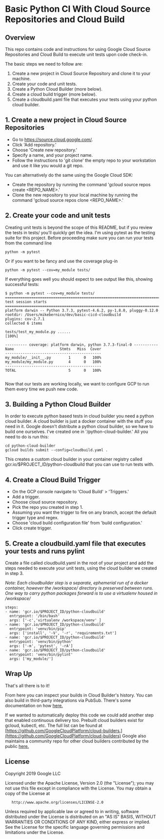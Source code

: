 # Basic Python CI With Cloud Source Repositories and Cloud Build

## Overview
This repo contains code and instructions for using Google Cloud Source Repositories and Cloud Build to execute unit tests upon code check-in.

The basic steps we need to follow are:
1. Create a new project in Cloud Source Repository and clone it to your machine.
2. Create your code and unit tests.
3. Create a Python Cloud Builder (more below).
4. Create a cloud build trigger (more below).
5. Create a cloudbuild.yaml file that executes your tests using your python cloud builder.

## 1. Create a new project in Cloud Source Repositories
* Go to https://source.cloud.google.com/.
* Click 'Add repository.'
* Choose 'Create new repository.'
* Specify a name, and your project name.
* Follow the instructions to 'git clone' the empty repo to your workstation and use it like you would a git repo.

You can alternatively do the same using the Google Cloud SDK:
* Create the repository by running the command 'gcloud source repos create <REPO_NAME>.'
* Clone the new repository to your local machine by running the command 'gcloud source repos clone <REPO_NAME>.'

## 2. Create your code and unit tests
Creating unit tests is beyond the scope of this README, but if you review the tests in tests/ you'll quickly get the idea. 
I'm using pytest as the testing suite for this project. Before proceeding make sure you can run your tests from the 
command line

```
python -m pytest 

```

Or if you want to be fancy and use the coverage plug-in

```
python -m pytest --cov=my_module tests/

```

If everything goes well you should expect to see output like this, showing successful tests:

```
$ python -m pytest --cov=my_module tests/
============================================================================= test session starts ==============================================================================
platform darwin -- Python 3.7.3, pytest-4.6.2, py-1.8.0, pluggy-0.12.0
rootdir: /Users/mikebernico/dev/basic-cicd-cloudbuild
plugins: cov-2.7.1
collected 6 items

tests/test_my_module.py ......                                                                                                                                           [100%]

---------- coverage: platform darwin, python 3.7.3-final-0 -----------
Name                     Stmts   Miss  Cover
--------------------------------------------
my_module/__init__.py        1      0   100%
my_module/my_module.py       4      0   100%
--------------------------------------------
TOTAL                        5      0   100%


```

Now that our tests are working locally, we want to configure GCP to run them every time we push new code.

## 3. Building a Python Cloud Builder
In order to execute python based tests in cloud builder you need a python cloud builder. 
A cloud builder is just a docker container with the stuff you need in it. Google doesn't distribute a 
python cloud builder, so we have to build one ourselves. I've created one in '/python-cloud-builder.' All you need to do 
is run this:

```
cd python-cloud-builder
gcloud builds submit --config=cloudbuild.yaml .

```

This creates a custom cloud builder in your container registry called gcr.io/$PROJECT_ID/python-cloudbuild that you can
use to run tests with.

## 4. Create a Cloud Build Trigger
* On the GCP console navigate to 'Cloud Build' > 'Triggers.'
* Add a trigger.
* Choose cloud source repository.
* Pick the repo you created in step 1.
* Assuming you want the trigger to fire on any branch, accept the default trigger type and regex.
* Choose 'cloud build configuration file' from 'build configuration.'
* Click create trigger.


## 5. Create a cloudbuild.yaml file that executes your tests and runs pylint
Create a file called cloudbuild.yaml in the root of your project and add the steps needed to execute your unit tests, 
using the cloud builder we created in step 3. 

*Note: Each cloudbuilder step is a separate, ephemerial run of a docker container, however the /workspace/ directory is
preserved between runs. One way to carry python packages forward is to use a virtualenv housed in /workspace/*


```
steps:
- name: 'gcr.io/$PROJECT_ID/python-cloudbuild'
  entrypoint: '/bin/bash'
  args: ['-c','virtualenv /workspace/venv' ]
- name: 'gcr.io/$PROJECT_ID/python-cloudbuild'
  entrypoint: 'venv/bin/pip'
  args: ['install', '-V', '-r', 'requirements.txt']
- name: 'gcr.io/$PROJECT_ID/python-cloudbuild'
  entrypoint: 'venv/bin/python'
  args: ['-m', 'pytest', '-rA']
- name: 'gcr.io/$PROJECT_ID/python-cloudbuild'
  entrypoint: 'venv/bin/pylint'
  args: ['my_module/']
```

## Wrap Up
That's all there is to it! 

From here you can inspect your builds in Cloud Builder's history.  You can also build in third-party integrations via
PubSub. There's some documentation on how [here.](https://cloud.google.com/cloud-build/docs/configure-third-party-notifications)

If we wanted to automatically deploy this code we could add another step that enabled continuous delivery too. Prebuilt cloud builders
exist for gcloud, kubectl, etc. The full list can be found at [https://github.com/GoogleCloudPlatform/cloud-builders.](https://github.com/GoogleCloudPlatform/cloud-builders)
Google also maintains a community repo for other cloud builders contributed by the public [here.](https://github.com/GoogleCloudPlatform/cloud-builders-community)


## License
   Copyright 2019 Google LLC

   Licensed under the Apache License, Version 2.0 (the "License");
   you may not use this file except in compliance with the License.
   You may obtain a copy of the License at

       http://www.apache.org/licenses/LICENSE-2.0

   Unless required by applicable law or agreed to in writing, software
   distributed under the License is distributed on an "AS IS" BASIS,
   WITHOUT WARRANTIES OR CONDITIONS OF ANY KIND, either express or implied.
   See the License for the specific language governing permissions and
   limitations under the License.

